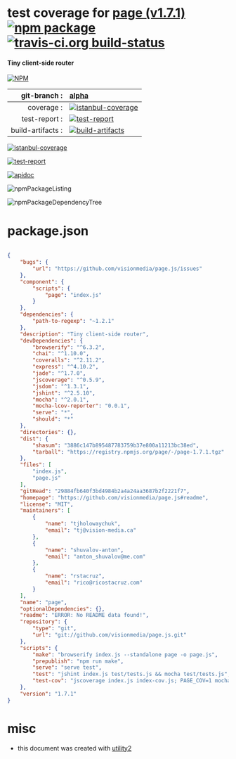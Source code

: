 # test coverage for  [page (v1.7.1)](https://github.com/visionmedia/page.js#readme)  [![npm package](https://img.shields.io/npm/v/npmtest-page.svg?style=flat-square)](https://www.npmjs.org/package/npmtest-page) [![travis-ci.org build-status](https://api.travis-ci.org/npmtest/node-npmtest-page.svg)](https://travis-ci.org/npmtest/node-npmtest-page)
#### Tiny client-side router

[![NPM](https://nodei.co/npm/page.png?downloads=true)](https://www.npmjs.com/package/page)

| git-branch : | [alpha](https://github.com/npmtest/node-npmtest-page/tree/alpha)|
|--:|:--|
| coverage : | [![istanbul-coverage](https://npmtest.github.io/node-npmtest-page/build/coverage.badge.svg)](https://npmtest.github.io/node-npmtest-page/build/coverage.html/index.html)|
| test-report : | [![test-report](https://npmtest.github.io/node-npmtest-page/build/test-report.badge.svg)](https://npmtest.github.io/node-npmtest-page/build/test-report.html)|
| build-artifacts : | [![build-artifacts](https://npmtest.github.io/node-npmtest-page/glyphicons_144_folder_open.png)](https://github.com/npmtest/node-npmtest-page/tree/gh-pages/build)|

[![istanbul-coverage](https://npmtest.github.io/node-npmtest-page/build/screenCapture.buildCustomOrg.browser.coverage.html.png)](https://npmtest.github.io/node-npmtest-page/build/coverage.html/index.html)

[![test-report](https://npmtest.github.io/node-npmtest-page/build/screenCapture.buildCustomOrg.browser.%252Fhome%252Ftravis%252Fbuild%252Fnpmtest%252Fnode-npmtest-page%252Ftmp%252Fbuild%252Ftest-report.html.png)](https://npmtest.github.io/node-npmtest-page/build/test-report.html)

[![apidoc](https://npmdoc.github.io/node-npmdoc-page/build/screenCapture.buildApidoc.browser.%252Fhome%252Ftravis%252Fbuild%252Fnpmdoc%252Fnode-npmdoc-page%252Ftmp%252Fbuild%252Fapidoc.html.png)](https://npmdoc.github.io/node-npmdoc-page/build/apidoc.html)

![npmPackageListing](https://npmtest.github.io/node-npmtest-page/build/screenCapture.npmPackageListing.svg)

![npmPackageDependencyTree](https://npmtest.github.io/node-npmtest-page/build/screenCapture.npmPackageDependencyTree.svg)



# package.json

```json

{
    "bugs": {
        "url": "https://github.com/visionmedia/page.js/issues"
    },
    "component": {
        "scripts": {
            "page": "index.js"
        }
    },
    "dependencies": {
        "path-to-regexp": "~1.2.1"
    },
    "description": "Tiny client-side router",
    "devDependencies": {
        "browserify": "^6.3.2",
        "chai": "^1.10.0",
        "coveralls": "^2.11.2",
        "express": "^4.10.2",
        "jade": "^1.7.0",
        "jscoverage": "^0.5.9",
        "jsdom": "^1.3.1",
        "jshint": "^2.5.10",
        "mocha": "^2.0.1",
        "mocha-lcov-reporter": "0.0.1",
        "serve": "*",
        "should": "*"
    },
    "directories": {},
    "dist": {
        "shasum": "3886c147b895487783759b37e800a11213bc38ed",
        "tarball": "https://registry.npmjs.org/page/-/page-1.7.1.tgz"
    },
    "files": [
        "index.js",
        "page.js"
    ],
    "gitHead": "29884fb640f3bd4984b2a4a24aa3687b2f2221f7",
    "homepage": "https://github.com/visionmedia/page.js#readme",
    "license": "MIT",
    "maintainers": [
        {
            "name": "tjholowaychuk",
            "email": "tj@vision-media.ca"
        },
        {
            "name": "shuvalov-anton",
            "email": "anton_shuvalov@me.com"
        },
        {
            "name": "rstacruz",
            "email": "rico@ricostacruz.com"
        }
    ],
    "name": "page",
    "optionalDependencies": {},
    "readme": "ERROR: No README data found!",
    "repository": {
        "type": "git",
        "url": "git://github.com/visionmedia/page.js.git"
    },
    "scripts": {
        "make": "browserify index.js --standalone page -o page.js",
        "prepublish": "npm run make",
        "serve": "serve test",
        "test": "jshint index.js test/tests.js && mocha test/tests.js",
        "test-cov": "jscoverage index.js index-cov.js; PAGE_COV=1 mocha test/tests.js -R html-cov > coverage.html"
    },
    "version": "1.7.1"
}
```



# misc
- this document was created with [utility2](https://github.com/kaizhu256/node-utility2)
